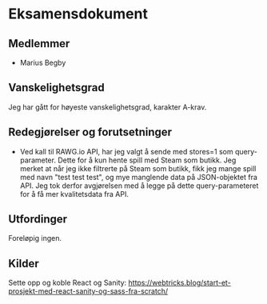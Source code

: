 # Eksamensdokument

## Medlemmer

- Marius Begby

## Vanskelighetsgrad

Jeg har gått for høyeste vanskelighetsgrad, karakter A-krav.

## Redegjørelser og forutsetninger

- Ved kall til RAWG.io API, har jeg valgt å sende med stores=1 som query-parameter. Dette for å kun hente spill med Steam som butikk. Jeg merket at når jeg ikke filtrerte på Steam som butikk, fikk jeg mange spill med navn "test test test", og mye manglende data på JSON-objektet fra API. Jeg tok derfor avgjørelsen med å legge på dette query-parameteret for å få mer kvalitetsdata fra API.

## Utfordinger

Foreløpig ingen.

## Kilder

Sette opp og koble React og Sanity: https://webtricks.blog/start-et-prosjekt-med-react-sanity-og-sass-fra-scratch/

